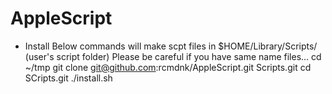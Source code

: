 AppleScript
===========

* Install
Below commands will make scpt files in $HOME/Library/Scripts/ (user's script folder)
Please be careful if you have same name files...
    cd ~/tmp
    git clone git@github.com:rcmdnk/AppleScript.git Scripts.git
    cd SCripts.git
    ./install.sh
